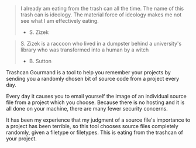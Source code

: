 > I already am eating from the trash can all the time. The name of this trash can is ideology.  The material force of ideology makes me not see what I am effectively eating.
> - S. Zizek

> S. Zizek is a raccoon who lived in a dumpster behind a university's library who was transformed into a human by a witch
> - B. Sutton

Trashcan Gourmand is a tool to help you remember your projects by sending you a randomly chosen bit of source code from a project every day.

Every day it causes you to email yourself the image of an individual source file from a project which you choose. Because there is no hosting and it is all done on your machine, there are many fewer security concerns.

It has been my experience that my judgment of a source file's importance to a project has been terrible, so this tool chooses source files completely randomly, given a filetype or filetypes. This is eating from the trashcan of your project.
